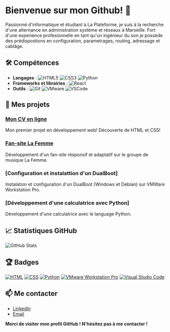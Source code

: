 # Bienvenue sur mon Github! 👋

Passionné d'informatique et étudiant à La Plateforme, je suis à la recherche d'une alternance en administration système et réseaux à Marseille. Fort d'une experience profesionnelle en tant qu'un ingénieur du son je possède des prédispostions en configuration, parametrages, routing, adressage et cablâge.

## 🛠️ Compétences
- **Langages** :   ![HTML5](https://img.shields.io/badge/HTML5-E34F26?style=flat&logo=html5&logoColor=white)
   ![CSS3](https://img.shields.io/badge/CSS3-1572B6?style=flat&logo=css3&logoColor=white)
   ![Python](https://img.shields.io/badge/Python-3776AB?style=flat&logo=python&logoColor=white)
- **Frameworks et librairies** :   ![React](https://img.shields.io/badge/React-61DAFB?style=flat&logo=react&logoColor=black)
- **Outils** :    ![Git](https://img.shields.io/badge/Git-F05032?style=flat&logo=git&logoColor=white)
   ![VMware](https://img.shields.io/badge/VMware-607078?style=flat&logo=vmware&logoColor=white)
   ![VSCode](https://img.shields.io/badge/Visual_Studio_Code-007ACC?style=flat&logo=visual-studio-code&logoColor=white)

## 🚀 Mes projets

### [Mon CV en ligne](https://github.com/leon-camuzat/Mon_CV.git)
Mon premier projet en développement web! Découverte de HTML et CSS!

### [Fan-site La Femme](https://github.com/leon-camuzat/fan_site)
Développement d'un fan-site résponsif et adaptatif sur le groupe de musique La Femme.

### [Configuration et instalattion d'un DualBoot]
Instalation et configuration d'un DualBoot (Windows et Débian) sur VMWare Workstation Pro.

### [Développement d'une calculatrice avec Python]
Développement d'une calculatrice avec le language Python.

## 📈 Statistiques GitHub

![GitHub Stats](https://github-readme-stats.vercel.app/api?username=leon-camuzat&show_icons=true&hide_title=true&hide=prs&count_private=true&theme=radical)

## 🏆 Badges

[![HTML](https://img.shields.io/badge/-HTML-orange)](https://www.w3schools.com/html/)
[![CSS](https://img.shields.io/badge/-CSS-blue)](https://www.w3schools.com/css/)
[![Python](https://img.shields.io/badge/-Python-blue)](https://www.python.org/)
[![VMware Workstation Pro](https://upload.wikimedia.org/wikipedia/commons/thumb/1/1b/VMware_Workstation_logo.svg/200px-VMware_Workstation_logo.svg.png)](https://www.vmware.com/products/workstation-pro.html)
[![Visual Studio Code](https://img.shields.io/badge/-Visual_Studio_Code-blue)](https://code.visualstudio.com/)

## 📫 Me contacter

- [LinkedIn](https://www.linkedin.com/in/leon-camuzat)
- [Email](mailto:leon.camuzat@laplateforme.io)

**Merci de visiter mon profil GitHub ! N'hésitez pas à me contacter !**
